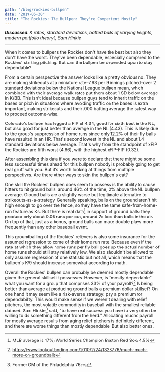 ```yaml
---
path: "/blog/rockies-bullpen"
date: "2019-05-30"
title: "The Rockies: The Bullpen: They're Compentent Mostly"
---
```


***Discussed:*** *K rates, standard deviations, batted balls of varying heights, modern portfolio theory?, Sam Hinkie*

<hr />

When it comes to bullpens the Rockies don't have the best but also they don't
have the worst. They've been dependable, especially compared to the Rockies'
starting pitching. But can the bullpen be depended upon to stay dependable?

From a certain perspective the answer looks like a pretty obvious no. They are
making strikeouts at a miniature rate–7.93 per 9 innings pitched–over 2 standard
deviations below the National League bullpen mean, which combined with their average walk rates put them
about 1 SD below average in K/BB. This isn't ideal because bullpen guys
tend to inherit traffic on the bases or pitch in situations where avoiding
traffic on the bases is extra important, making strikeouts and their
.000 batting average the safest way to proceed outcome-wise.

Colorado's bullpen has logged a FIP of 4.34, good for sixth best in the NL, but
also good for just better than average in the NL (4.43). This is likely due to the
group's suppression of home runs since only 12.2% of their fly balls have
resulted in an HR. That's second lowest in the NL and about 1.4 standard
deviations below average. That's why from the standpoint of xFIP the Rockies
are fifth worst (4.66), with the highest xFIP-FIP (0.32).

After assembling this data if you were to declare that there might be
some less successful times ahead for this bullpen nobody is probably going to
get real gruff with you. But it's worth looking at things from multiple
perspectives. Are there other ways to skin the bullpen's cat?

One skill the Rockies' bullpen does seem to possess is the ability to cause
hitters to hit ground balls: around 46% of the time, 3% above the NL bullpen
average. Ground balls are a slightly worse but legitimate alternative to
strikeouts-as-a-strategy. Generally speaking, balls on the ground aren't hit high enough to go
over the fence, so they have the same safe-from-home-run feature as Ks. But there is
real data[^1] in support of ground balls: they produce only about 0.05 runs per out,
around 7x less than balls in the air. On top of that, just as a bonus,
ground balls can make double plays more frequently than any other baseball
event.

This groundballing of the Rockies' relievers is also some insurance for the
assumed regression to come of their home run rate. Because even if the rate at which
they allow home runs per fly ball goes up the actual number of home runs should still stay
relatively low. We also shouldn't be allowed to only assume regression of one
statistic but not all, which means that the bullpen's K/9 should increase
somewhat according to math.   

Overall the Rockies' bullpen can probably be deemed mostly dependable
given the general skillset it possesses. However, is "mostly dependable" what you want for a group that
comprises 33% of your payroll?[^2] Is being better than average at producing ground balls
a premium dollar skillset? On one hand it may seem like a risk-averse strategy: pay a premium for dependability. This would
make sense if we weren't dealing with relief pitchers, the most volatile commodity in baseball with the
smallest reliable dataset. Sam Hinkie[^3] said, "to have real success you have to
very often be willing to do something different from the herd." Allocating
mucho payroll for mostly average results from aging relief pitchers is
definitely different, and there are worse things than mostly dependable. But also better ones.

[^1]: MLB average is 17%; World Series Champion Boston Red Sox: 4.5%
[^2]: <https://www.lookoutlanding.com/2010/2/24/1323776/much-much-more-on-groundballs>
[^3]: Former GM of the Philadelphia 76ers